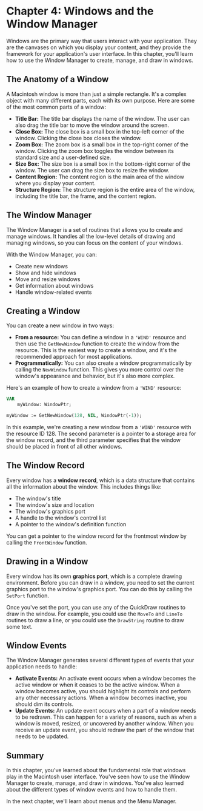# Chapter 4: Windows and the Window Manager

Windows are the primary way that users interact with your application. They are the canvases on which you display your content, and they provide the framework for your application's user interface. In this chapter, you'll learn how to use the Window Manager to create, manage, and draw in windows.

## The Anatomy of a Window

A Macintosh window is more than just a simple rectangle. It's a complex object with many different parts, each with its own purpose. Here are some of the most common parts of a window:

*   **Title Bar:** The title bar displays the name of the window. The user can also drag the title bar to move the window around the screen.
*   **Close Box:** The close box is a small box in the top-left corner of the window. Clicking the close box closes the window.
*   **Zoom Box:** The zoom box is a small box in the top-right corner of the window. Clicking the zoom box toggles the window between its standard size and a user-defined size.
*   **Size Box:** The size box is a small box in the bottom-right corner of the window. The user can drag the size box to resize the window.
*   **Content Region:** The content region is the main area of the window where you display your content.
*   **Structure Region:** The structure region is the entire area of the window, including the title bar, the frame, and the content region.

## The Window Manager

The Window Manager is a set of routines that allows you to create and manage windows. It handles all the low-level details of drawing and managing windows, so you can focus on the content of your windows.

With the Window Manager, you can:

*   Create new windows
*   Show and hide windows
*   Move and resize windows
*   Get information about windows
*   Handle window-related events

## Creating a Window

You can create a new window in two ways:

*   **From a resource:** You can define a window in a `'WIND'` resource and then use the `GetNewWindow` function to create the window from the resource. This is the easiest way to create a window, and it's the recommended approach for most applications.
*   **Programmatically:** You can also create a window programmatically by calling the `NewWindow` function. This gives you more control over the window's appearance and behavior, but it's also more complex.

Here's an example of how to create a window from a `'WIND'` resource:

```pascal
VAR
    myWindow: WindowPtr;

myWindow := GetNewWindow(128, NIL, WindowPtr(-1));
```

In this example, we're creating a new window from a `'WIND'` resource with the resource ID 128. The second parameter is a pointer to a storage area for the window record, and the third parameter specifies that the window should be placed in front of all other windows.

## The Window Record

Every window has a **window record**, which is a data structure that contains all the information about the window. This includes things like:

*   The window's title
*   The window's size and location
*   The window's graphics port
*   A handle to the window's control list
*   A pointer to the window's definition function

You can get a pointer to the window record for the frontmost window by calling the `FrontWindow` function.

## Drawing in a Window

Every window has its own **graphics port**, which is a complete drawing environment. Before you can draw in a window, you need to set the current graphics port to the window's graphics port. You can do this by calling the `SetPort` function.

Once you've set the port, you can use any of the QuickDraw routines to draw in the window. For example, you could use the `MoveTo` and `LineTo` routines to draw a line, or you could use the `DrawString` routine to draw some text.

## Window Events

The Window Manager generates several different types of events that your application needs to handle:

*   **Activate Events:** An activate event occurs when a window becomes the active window or when it ceases to be the active window. When a window becomes active, you should highlight its controls and perform any other necessary actions. When a window becomes inactive, you should dim its controls.
*   **Update Events:** An update event occurs when a part of a window needs to be redrawn. This can happen for a variety of reasons, such as when a window is moved, resized, or uncovered by another window. When you receive an update event, you should redraw the part of the window that needs to be updated.

## Summary

In this chapter, you've learned about the fundamental role that windows play in the Macintosh user interface. You've seen how to use the Window Manager to create, manage, and draw in windows. You've also learned about the different types of window events and how to handle them.

In the next chapter, we'll learn about menus and the Menu Manager.
